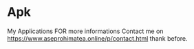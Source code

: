 # Apk
My Applications
FOR more informations Contact me on https://www.aseprohimatea.online/p/contact.html
thank before.
